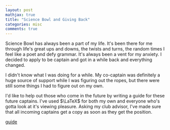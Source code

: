 ```yaml
---
layout: post
mathjax: true
title: "Science Bowl and Giving Back"
categories: misc
comments: true
---
```


Science Bowl has always been a part of my life.
It's been there for me through life's great ups and downs, the twists and turns, the random times I feel like a poet and defy grammar.
It's always been a vent for my anxiety.
I decided to apply to be captain and got in a while back and everything changed.

I didn't know what I was doing for a while.
My co-captain was definitely a huge source of support while I was figuring out the ropes, but there were still some things I had to figure out on my own.

I'd like to help out those who come in the future by writing a guide for these future captains.
I've used $\LaTeX$ for both my own and everyone who's gotta look at it's viewing pleasure.
Asking my club advisor, I've made sure that all incoming captains get a copy as soon as they get the position.

[guide](https://rajeevatla.com/assets/documents/guide.pdf)
